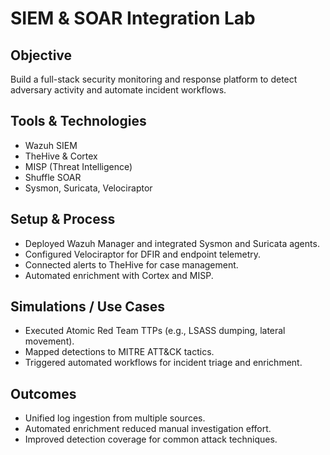 # SIEM & SOAR Integration Lab  

## Objective  
Build a full-stack security monitoring and response platform to detect adversary activity and automate incident workflows.  

## Tools & Technologies  
- Wazuh SIEM  
- TheHive & Cortex  
- MISP (Threat Intelligence)  
- Shuffle SOAR  
- Sysmon, Suricata, Velociraptor  

## Setup & Process  
- Deployed Wazuh Manager and integrated Sysmon and Suricata agents.  
- Configured Velociraptor for DFIR and endpoint telemetry.  
- Connected alerts to TheHive for case management.  
- Automated enrichment with Cortex and MISP.  

## Simulations / Use Cases  
- Executed Atomic Red Team TTPs (e.g., LSASS dumping, lateral movement).  
- Mapped detections to MITRE ATT&CK tactics.  
- Triggered automated workflows for incident triage and enrichment.  

## Outcomes  
- Unified log ingestion from multiple sources.  
- Automated enrichment reduced manual investigation effort.  
- Improved detection coverage for common attack techniques.  
